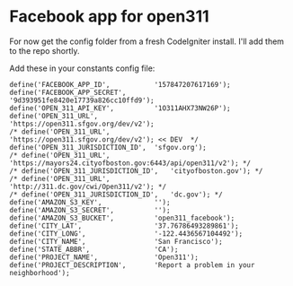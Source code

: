 Facebook app for open311
========================

For now get the config folder from a fresh CodeIgniter install.  I'll add them to the repo shortly.

Add these in your constants config file:

	define('FACEBOOK_APP_ID', 			'157847207617169');
	define('FACEBOOK_APP_SECRET', 		'9d393951fe8420e17739a826cc10ffd9');
	define('OPEN_311_API_KEY', 			'1O311AHX73NW26P');
	define('OPEN_311_URL', 				'https://open311.sfgov.org/dev/v2');
	/* define('OPEN_311_URL', 				'https://open311.sfgov.org/dev/v2'); << DEV  */
	define('OPEN_311_JURISDICTION_ID', 	'sfgov.org');
	/* define('OPEN_311_URL', 				'https://mayors24.cityofboston.gov:6443/api/open311/v2'); */
	/* define('OPEN_311_JURISDICTION_ID', 	'cityofboston.gov'); */
	/* define('OPEN_311_URL', 				'http://311.dc.gov/cwi/Open311/v2'); */
	/* define('OPEN_311_JURISDICTION_ID', 	'dc.gov'); */
	define('AMAZON_S3_KEY', 			'');
	define('AMAZON_S3_SECRET', 			'');
	define('AMAZON_S3_BUCKET', 			'open311_facebook');
	define('CITY_LAT', 					'37.76786493289861');
	define('CITY_LONG', 				'-122.4436567104492');
	define('CITY_NAME', 				'San Francisco');
	define('STATE_ABBR', 				'CA');
	define('PROJECT_NAME', 				'Open311');
	define('PROJECT_DESCRIPTION', 		'Report a problem in your neighborhood');